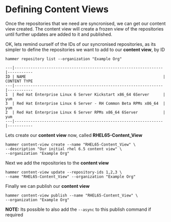 # Defining Content Views

Once the repositories that we need are syncronised, we can get our content view created. The content view will create a frozen view of the repositories until further updates are added to it and published.

OK, lets remind ourself of the IDs of our syncronised repositories, as its simpler to define the repositories we want to add to our **content view**, by ID

```
hammer repository list --organization "Example Org"

---|-----------------------------------------------------------------|-----------
ID | NAME                                                            | CONTENT TYPE
---|-----------------------------------------------------------------|-----------
1  | Red Hat Enterprise Linux 6 Server Kickstart x86_64 6Server      | yum
3  | Red Hat Enterprise Linux 6 Server - RH Common Beta RPMs x86_64  | yum
2  | Red Hat Enterprise Linux 6 Server RPMs x86_64 6Server           | yum
---|-----------------------------------------------------------------|-----------

```

Lets create our **content view** now, called **RHEL65-Content_View**


```
hammer content-view create --name "RHEL65-Content_View" \
--description "Our initial rhel 6.5 content view" \
--organization "Example Org"
```

Next we add the repositories to the **content view**

```
hammer content-view update --repository-ids 1,2,3 \
--name "RHEL65-Content_View" --organization "Example Org"
```

Finally we can publish our **content view**

```
hammer content-view publish --name "RHEL65-Content_View" \
--organization "Example Org"
```

**NOTE:** Its possible to also add the ```--async``` to this publish command if required
